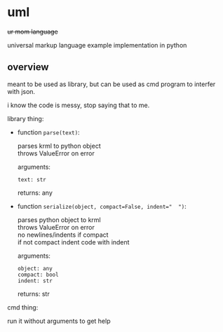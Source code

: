 
# uml
~~ur mom language~~

universal markup language example implementation in python

## overview
meant to be used as library, but can be used as cmd program to interfer with json.

i know the code is messy, stop saying that to me.

library thing:

- function `parse(text)`:

    parses krml to python object<br/>
    throws ValueError on error
    
    arguments:
    
      text: str
    
    returns: any
- function `serialize(object, compact=False, indent="  ")`:
    
    parses python object to krml<br/>
    throws ValueError on error<br/>
    no newlines/indents if compact<br/>
    if not compact indent code with indent
    
    arguments:
      
      object: any
      compact: bool
      indent: str
    
    returns: str

cmd thing:

run it without arguments to get help

